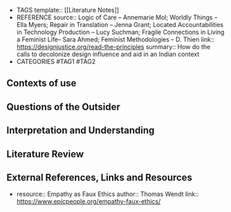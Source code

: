 - TAGS
  template:: [[Literature Notes]]
- REFERENCE
  source:: Logic of Care – Annemarie Mol; Worldly Things – Ella Myers; Repair in Translation – Jenna Grant; Located Accountabilities in Technology Production – Lucy Suchman; Fragile Connections in Living a Feminist Life– Sara Ahmed; Feminist Methodologies – D. Thien
  link:: https://designjustice.org/read-the-principles
  summary:: How do the calls to decolonize design influence and aid in an Indian context
- CATEGORIES
  #TAG1 #TAG2
## Contexts of use
## Questions of the Outsider
## Interpretation and Understanding
## Literature Review
## External References, Links and Resources
-
  resource:: Empathy as Faux Ethics
  author:: Thomas Wendt
  link:: https://www.epicpeople.org/empathy-faux-ethics/